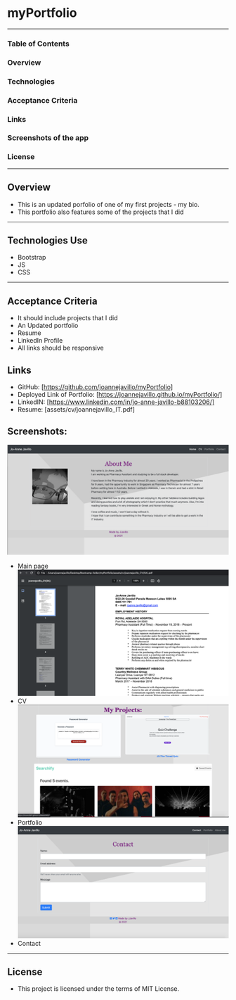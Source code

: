 # myPortfolio
---

### Table of Contents
### Overview
### Technologies
### Acceptance Criteria
### Links
### Screenshots of the app
### License
---

## Overview
* This is an updated porfolio of one of my first projects - my bio. 
* This portfolio also features some of the projects that I did
---

## Technologies Use
* Bootstrap
* JS
* CSS
---

## Acceptance Criteria
* It should include projects that I did
* An Updated portfolio
* Resume
* LinkedIn Profile
* All links should be responsive

## Links
* GitHub: [https://github.com/joannejavillo/myPortfolio]
* Deployed Link of Portfolio: [https://joannejavillo.github.io/myPortfolio/]
* LinkedIN: [https://www.linkedin.com/in/jo-anne-javillo-b88103206/]
* Resume: [assets/cv/joannejavillo_IT.pdf]

## Screenshots:

![screenshot-of-mainpage](./assets/images/updated1.png)
- Main page
![screenshot-of-CV](./assets/images/CV.png)
- CV
![screenshot-of-portfolio-page](./assets/images/updatedportfolio.png)
- Portfolio
![screenshot-of-contact](./assets/images/contact2.png)
- Contact
---

## License
* This project is licensed under the terms of MIT License.





